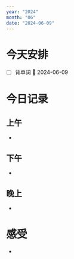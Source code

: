 ```yaml
---
year: "2024"
month: "06"
date: "2024-06-09"
---
```

# 今天安排
- [ ] 背单词 📅 2024-06-09




# 今日记录

## 上午
*  

## 下午
* 

## 晚上
* 

# 感受
* 




